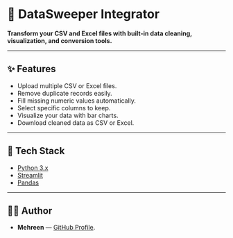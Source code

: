 # 📀 DataSweeper Integrator

**Transform your CSV and Excel files with built-in data cleaning, visualization, and conversion tools.**

---

## ✨ Features
- Upload multiple CSV or Excel files.
- Remove duplicate records easily.
- Fill missing numeric values automatically.
- Select specific columns to keep.
- Visualize your data with bar charts.
- Download cleaned data as CSV or Excel.

---

## 🚀 Tech Stack
- [Python 3.x](https://www.python.org/)
- [Streamlit](https://streamlit.io/)
- [Pandas](https://pandas.pydata.org/)

---


## 👩‍💻 Author
- **Mehreen** —  [GitHub Profile](https://github.com/MEHREENWASEEM896/data-sweeper-integrator.git).

